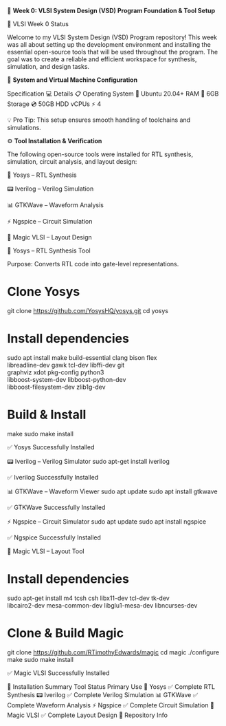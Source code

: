 🚀 **Week 0: VLSI System Design (VSD) Program Foundation & Tool Setup**

📌 VLSI Week 0 Status

Welcome to my VLSI System Design (VSD) Program repository!
This week was all about setting up the development environment and installing the essential open-source tools that will be used throughout the program. The goal was to create a reliable and efficient workspace for synthesis, simulation, and design tasks.

🎯 **System and Virtual Machine Configuration**

Specification 💻	Details 📋
Operating System 🐧	Ubuntu 20.04+
RAM 💾	6GB
Storage 💿	50GB HDD
vCPUs ⚡	4

💡 Pro Tip: This setup ensures smooth handling of toolchains and simulations.

⚙️ **Tool Installation & Verification**

The following open-source tools were installed for RTL synthesis, simulation, circuit analysis, and layout design:

🧠 Yosys – RTL Synthesis

📟 Iverilog – Verilog Simulation

📊 GTKWave – Waveform Analysis

⚡ Ngspice – Circuit Simulation

🎨 Magic VLSI – Layout Design

🧠 Yosys – RTL Synthesis Tool

Purpose: Converts RTL code into gate-level representations.

# Clone Yosys
git clone https://github.com/YosysHQ/yosys.git
cd yosys 

# Install dependencies
sudo apt install make build-essential clang bison flex \
libreadline-dev gawk tcl-dev libffi-dev git \
graphviz xdot pkg-config python3 \
libboost-system-dev libboost-python-dev \
libboost-filesystem-dev zlib1g-dev

# Build & Install
make 
sudo make install


✅ Yosys Successfully Installed


📟 Iverilog – Verilog Simulator
sudo apt-get install iverilog


✅ Iverilog Successfully Installed

📊 GTKWave – Waveform Viewer
sudo apt update
sudo apt install gtkwave


✅ GTKWave Successfully Installed

⚡ Ngspice – Circuit Simulator
sudo apt update
sudo apt install ngspice


✅ Ngspice Successfully Installed

🎨 Magic VLSI – Layout Tool
# Install dependencies
sudo apt-get install m4 tcsh csh libx11-dev tcl-dev tk-dev \
libcairo2-dev mesa-common-dev libglu1-mesa-dev libncurses-dev

# Clone & Build Magic
git clone https://github.com/RTimothyEdwards/magic
cd magic
./configure
make
sudo make install


✅ Magic VLSI Successfully Installed

🎉 Installation Summary
Tool	Status	Primary Use
🧠 Yosys	✅ Complete	RTL Synthesis
📟 Iverilog	✅ Complete	Verilog Simulation
📊 GTKWave	✅ Complete	Waveform Analysis
⚡ Ngspice	✅ Complete	Circuit Simulation
🎨 Magic VLSI	✅ Complete	Layout Design
📂 Repository Info


